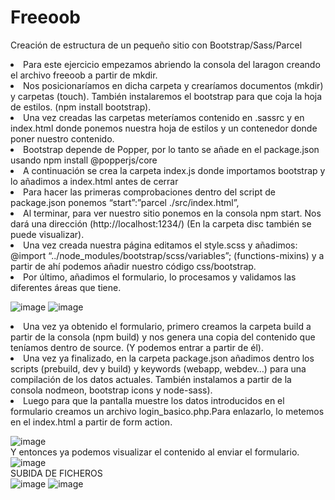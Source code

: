 # Freeoob
 Creación de estructura de un pequeño sitio con Bootstrap/Sass/Parcel
<li>Para este ejercicio empezamos abriendo la consola del laragon creando el archivo freeoob a partir de mkdir. 
<li>Nos posicionaríamos en dicha carpeta y crearíamos documentos (mkdir) y carpetas (touch). También instalaremos el bootstrap para que coja la hoja de estilos. (npm install bootstrap).
<li>Una vez creadas las carpetas meteríamos contenido en .sassrc y en index.html donde ponemos nuestra hoja de estilos y un contenedor donde poner nuestro contenido.
<li>Bootstrap depende de Popper, por lo tanto se añade en el package.json usando npm install @popperjs/core
<li>A continuación se crea la carpeta index.js donde importamos bootstrap y lo añadimos a index.html antes de cerrar <body>
<li>Para hacer las primeras comprobaciones dentro del script de package.json ponemos “start”:”parcel ./src/index.html”,
<li>Al terminar, para ver nuestro sitio ponemos en la consola npm start. Nos dará una dirección (http://localhost:1234/) (En la carpeta disc también se puede visualizar).
<li>Una vez creada nuestra página editamos el style.scss y añadimos:
@import “../node_modules/bootstrap/scss/variables”; (functions-mixins) y a partir de ahí podemos añadir nuestro código css/bootstrap.
<li>Por último, añadimos el formulario, lo procesamos y validamos las diferentes áreas que tiene.
         
         
         
         
![image](https://user-images.githubusercontent.com/91051075/150493547-4c34266e-8dfc-4fda-829f-a3264ee559c9.png)
![image](https://user-images.githubusercontent.com/91051075/150795766-d92a4aa7-fde0-47f4-a79c-2c3cb424ca55.png)
 
 <li>
Una vez ya obtenido el formulario, primero creamos la carpeta build a partir de la consola (npm build) y nos genera una copia del contenido que teníamos dentro de source. (Y podemos entrar a partir de él).
<li>Una vez ya finalizado, en la carpeta package.json añadimos dentro los scripts (prebuild, dev y build) y keywords (webapp, webdev…) para una compilación de los datos actuales. También instalamos a partir de la consola nodmeon, bootstrap icons y node-sass).
<li>Luego para que la pantalla muestre los datos introducidos en el formulario creamos un archivo login_basico.php.Para enlazarlo, lo metemos en el index.html a partir de form action.
 
![image](https://user-images.githubusercontent.com/91051075/150971145-5281b11b-1615-4a40-8870-ca3fd3dff3a1.png)<br>
 Y entonces ya podemos visualizar el contenido al enviar el formulario.<br>
![image](https://user-images.githubusercontent.com/91051075/150971193-a64f9838-0c0f-4d86-ac2a-2eb850a1b4f3.png)<br>
 SUBIDA DE FICHEROS<br>
 ![image](https://user-images.githubusercontent.com/91051075/150973011-5bcfb77e-e8aa-4c86-888d-9a50e2b5468d.png)
 ![image](https://user-images.githubusercontent.com/91051075/150973260-8fb13ada-8b56-4206-a05c-439fe23737ab.png)










         

